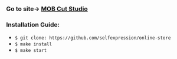 ### Go to site-> [MOB Cut Studio]()

### Installation Guide:

* ```$ git clone: https://github.com/selfexpression/online-store```
* ```$ make install```
* ```$ make start```